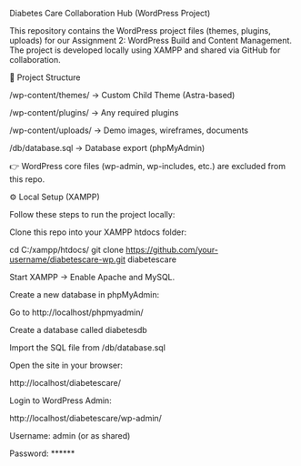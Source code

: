 Diabetes Care Collaboration Hub (WordPress Project)

This repository contains the WordPress project files (themes, plugins, uploads) for our Assignment 2: WordPress Build and Content Management.
The project is developed locally using XAMPP and shared via GitHub for collaboration.

📂 Project Structure

/wp-content/themes/ → Custom Child Theme (Astra-based)

/wp-content/plugins/ → Any required plugins

/wp-content/uploads/ → Demo images, wireframes, documents

/db/database.sql → Database export (phpMyAdmin)

👉 WordPress core files (wp-admin, wp-includes, etc.) are excluded from this repo.

⚙️ Local Setup (XAMPP)

Follow these steps to run the project locally:

Clone this repo into your XAMPP htdocs folder:

cd C:/xampp/htdocs/
git clone https://github.com/your-username/diabetescare-wp.git diabetescare


Start XAMPP → Enable Apache and MySQL.

Create a new database in phpMyAdmin:

Go to http://localhost/phpmyadmin/

Create a database called diabetesdb

Import the SQL file from /db/database.sql

Open the site in your browser:

http://localhost/diabetescare/


Login to WordPress Admin:

http://localhost/diabetescare/wp-admin/


Username: admin (or as shared)

Password: ******
